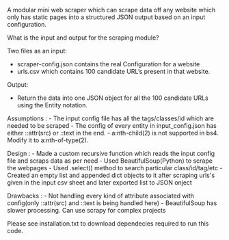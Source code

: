 A modular mini web scraper which can scrape data off any website which only
has static pages into a structured JSON output based on an input configuration.

What is the input and output for the scraping module?

Two files as an input:
- scraper-config.json contains the real Configuration for a website
- urls.csv which contains 100 candidate URL’s present in that website.

Output:
- Return the data into one JSON object for all the 100 candidate URLs using the Entity
notation.


Assumptions :
	- The input config file has all the tags/classes/id which are needed to be scraped
	- The config of every entity in input_config.json has either ::attr(src) or ::text in the end.
	- a:nth-child(2) is not supported in bs4. Modify it to a:nth-of-type(2).

Design :
	- Made a custom recursive function which reads the input config file and scraps data as per need
	- Used BeautifulSoup(Python) to scrape the webpages
	- Used .select() method to search particular class/id/tag/etc
	- Created an empty list and appended dict objects to it after scraping urls's given in the input csv sheet and later exported list to JSON onject

Drawbacks :
	- Not handling every kind of attribute associated with config(only ::attr(src) and ::text is being handled here)
	- BeautifulSoup has slower processing. Can use scrapy for complex projects 

Please see installation.txt to download dependecies required to run this code.
